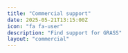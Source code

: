 ```yaml
---
title: "Commercial support"
date: 2025-05-21T13:15:00Z
icon: "fa fa-user"
description: "Find support for GRASS"
layout: "commercial"
---
```

